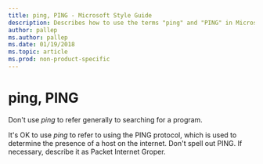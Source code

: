 ```yaml
---
title: ping, PING - Microsoft Style Guide
description: Describes how to use the terms "ping" and "PING" in Microsoft content.
author: pallep
ms.author: pallep
ms.date: 01/19/2018
ms.topic: article
ms.prod: non-product-specific
---
```


# ping, PING

Don't use *ping* to refer generally to searching for a program. 

It's OK to use *p*<em>ing</em>
to refer to using the PING protocol, which is used to determine
the presence of a host on the internet. Don't spell out PING. If
necessary, describe it as Packet Internet Groper.
